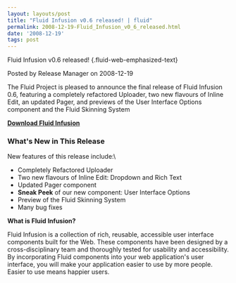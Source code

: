 ```yaml
---
layout: layouts/post
title: "Fluid Infusion v0.6 released! | fluid"
permalink: 2008-12-19-Fluid_Infusion_v0_6_released.html
date: '2008-12-19'
tags: post
---
```

Fluid Infusion v0.6 released! {.fluid-web-emphasized-text}

Posted by Release Manager on 2008-12-19

The Fluid Project is pleased to announce the final release of Fluid
Infusion 0.6, featuring a completely refactored Uploader, two new
flavours of Inline Edit, an updated Pager, and previews of the User
Interface Options component and the Fluid Skinning System

**[Download Fluid Infusion](https://github.com/fluid-project/infusion)**

### What's New in This Release

New features of this release include:\

- Completely Refactored Uploader
- Two new flavours of Inline Edit: Dropdown and Rich Text
- Updated Pager component
- **Sneak Peek** of our new component: User Interface Options
- Preview of the Fluid Skinning System
- Many bug fixes

**What is Fluid Infusion?**

Fluid Infusion is a collection of rich, reusable, accessible user
interface components built for the Web. These components have been
designed by a cross-disciplinary team and thoroughly tested for
usability and accessibility. By incorporating Fluid components into your
web application's user interface, you will make your application easier
to use by more people. Easier to use means happier users.
